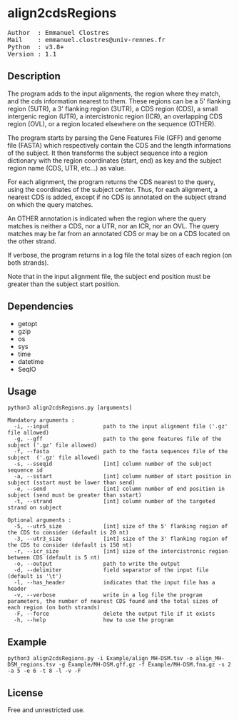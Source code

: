 # align2cdsRegions

<pre>
Author  : Emmanuel Clostres
Mail    : emmanuel.clostres@univ-rennes.fr
Python  : v3.8+
Version : 1.1
</pre>

## Description
The program adds to the input alignments, the region where they match, and the cds information nearest to them. These regions can be a 5' flanking region (5UTR), a 3' flanking region (3UTR), a CDS region (CDS), a small intergenic region (UTR), a intercistronic region (ICR), an overlapping CDS region (OVL), or a region located elsewhere on the sequence (OTHER).

The program starts by parsing the Gene Features File (GFF) and genome file (FASTA) which respectively contain the CDS and the length informations of the subject. It then transforms the subject sequence into a region dictionary with the region coordinates (start, end) as key and the subject region name (CDS, UTR, etc...) as value.

For each alignment, the program returns the CDS nearest to the query, using the coordinates of the subject center. Thus, for each alignment, a nearest CDS is added, except if no CDS is annotated on the subject strand on which the query matches.

An OTHER annotation is indicated when the region where the query matches is neither a CDS, nor a UTR, nor an ICR, nor an OVL. The query matches may be far from an annotated CDS or may be on a CDS located on the other strand.

If verbose, the program returns in a log file the total sizes of each region (on both strands).

Note that in the input alignment file, the subject end position must be greater than the subject start position.

## Dependencies
- getopt
- gzip
- os
- sys
- time
- datetime
- SeqIO

## Usage
```
python3 align2cdsRegions.py [arguments]

Mandatory arguments :
  -i, --input                 path to the input alignment file ('.gz' file allowed)
  -g, --gff                   path to the gene features file of the subject ('.gz' file allowed)
  -f, --fasta                 path to the fasta sequences file of the subject  ('.gz' file allowed)
  -s, --sseqid                [int] column number of the subject sequence id
  -a, --sstart                [int] column number of start position in subject (sstart must be lower than send)
  -e, --send                  [int] column number of end position in subject (send must be greater than sstart)
  -t, --strand                [int] column number of the targeted strand on subject

Optional arguments :
  -5, --utr5_size             [int] size of the 5' flanking region of the CDS to consider (default is 20 nt)
  -3, --utr3_size             [int] size of the 3' flanking region of the CDS to consider (default is 150 nt)
  -r, --icr_size              [int] size of the intercistronic region between CDS (default is 5 nt)
  -o, --output                path to write the output
  -d, --delimiter             field separator of the input file (default is '\t')
  -l, --has_header            indicates that the input file has a header
  -v, --verbose               write in a log file the program parameters, the number of nearest CDS found and the total sizes of each region (on both strands)
  -F, --force                 delete the output file if it exists
  -h, --help                  how to use the program
```
  
## Example
`python3 align2cdsRegions.py -i Example/align_MH-DSM.tsv -o align_MH-DSM_regions.tsv -g Example/MH-DSM.gff.gz -f Example/MH-DSM.fna.gz -s 2 -a 5 -e 6 -t 8 -l -v -F
`

## License
Free and unrestricted use.
